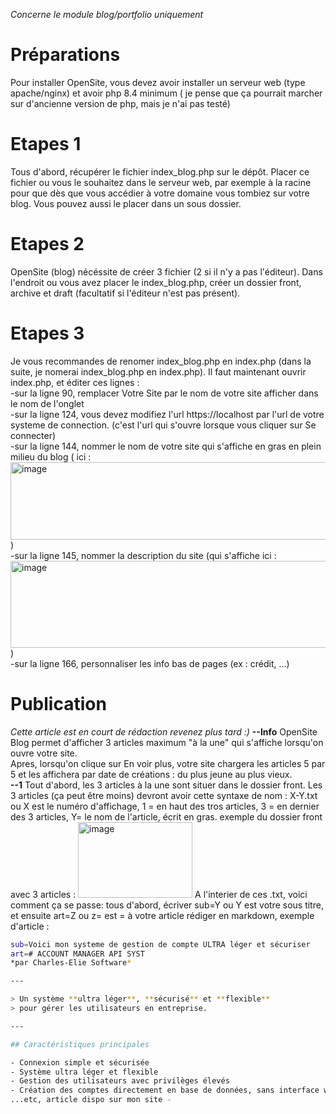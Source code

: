 *Concerne le module blog/portfolio uniquement*
# Préparations
Pour installer OpenSite, vous devez avoir installer un serveur web (type apache/nginx) et avoir php 8.4 minimum ( je pense que ça pourrait marcher sur d'ancienne version de php, mais je n'ai pas testé)

# Etapes 1
Tous d'abord, récupérer le fichier index_blog.php sur le dépôt. Placer ce fichier ou vous le souhaitez dans le serveur web, par exemple à la racine pour que dès que vous accédier à votre domaine vous tombiez sur votre blog. Vous pouvez aussi le placer dans un sous dossier.

# Etapes 2
OpenSite (blog) nécéssite de créer 3 fichier (2 si il n'y a pas l'éditeur). Dans l'endroit ou vous avez placer le index_blog.php, créer un dossier front, archive et draft (facultatif si l'éditeur n'est pas présent).

# Etapes 3
Je vous recommandes de renomer index_blog.php en index.php (dans la suite, je nomerai index_blog.php en index.php).
Il faut maintenant ouvrir index.php, et éditer ces lignes :  
-sur la ligne 90, remplacer Votre Site par le nom de votre site afficher dans le nom de l'onglet  
-sur la ligne 124, vous devez modifiez l'url https://localhost par l'url de votre systeme de connection. (c'est l'url qui s'ouvre lorsque vous cliquer sur Se connecter)  
-sur la ligne 144, nommer le nom de votre site qui s'affiche en gras en plein milieu du blog ( ici : <img width="511" height="124" alt="image" src="https://github.com/user-attachments/assets/ef2e0e70-42d3-41c2-a688-e26105e55f51" /> )  
-sur la ligne 145, nommer la description du site (qui s'affiche ici : <img width="535" height="139" alt="image" src="https://github.com/user-attachments/assets/dfcd26f3-02b1-4bb1-90f1-1709695df936" /> )  
-sur la ligne 166, personnaliser les info bas de pages (ex : crédit, ...)  

# Publication
*Cette article est en court de rédaction revenez plus tard :)*
**--Info**
OpenSite Blog permet d'afficher 3 articles maximum "à la une" qui s'affiche lorsqu'on ouvre votre site.  
Apres, lorsqu'on clique sur En voir plus, votre site chargera les articles 5 par 5 et les affichera par date de créations : du plus jeune au plus vieux.  
**--1**
Tout d'abord, les 3 articles à la une sont situer dans le dossier front. Les 3 articles (ça peut être moins) devront avoir cette syntaxe de nom : X-Y.txt ou X est le numéro d'affichage, 1 = en haut des tros articles, 3 = en dernier des 3 articles, Y= le nom de l'article, écrit en gras. exemple du dossier front avec 3 articles : <img width="183" height="121" alt="image" src="https://github.com/user-attachments/assets/506fe6d2-3773-4ef3-bed0-8f85063b8ab0" />
A l'interier de ces .txt, voici comment ça se passe: tous d'abord, écriver sub=Y ou Y est votre sous titre, et ensuite art=Z ou z= est = à votre article rédiger en markdown, exemple d'article :  
```bash
sub=Voici mon systeme de gestion de compte ULTRA léger et sécuriser
art=# ACCOUNT MANAGER API SYST  
*par Charles-Elie Software*  

---

> Un système **ultra léger**, **sécurisé** et **flexible**  
> pour gérer les utilisateurs en entreprise.

---

## Caractéristiques principales

- Connexion simple et sécurisée  
- Système ultra léger et flexible  
- Gestion des utilisateurs avec privilèges élevés  
- Création des comptes directement en base de données, sans interface web   
...etc, article dispo sur mon site -
```



